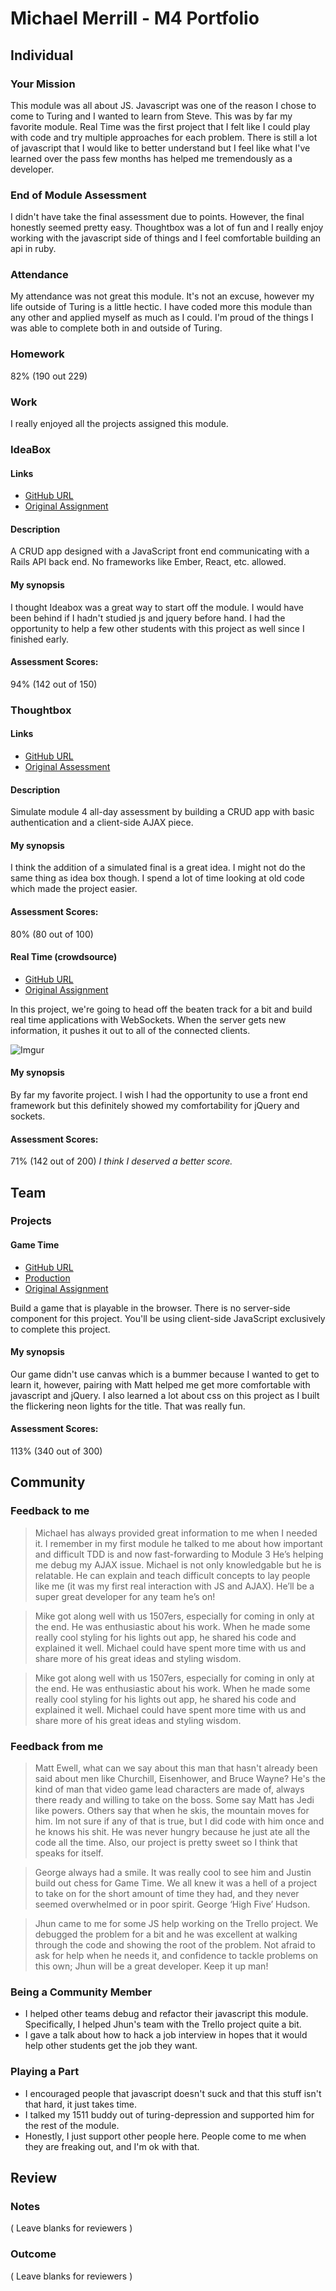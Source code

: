 # Michael Merrill - M4 Portfolio

## Individual


### Your Mission

This module was all about JS. Javascript was one of the reason I chose to come to Turing and I wanted to learn from Steve. This was by far my favorite module. Real Time was the first project that I felt like I could play with code and try multiple approaches for each problem. There is still a lot of javascript that I would like to better understand but I feel like what I've learned over the pass few months has helped me tremendously as a developer.


### End of Module Assessment

I didn't have take the final assessment due to points. However, the final honestly seemed pretty easy. Thoughtbox was a lot of fun and I really enjoy working with the javascript side of things and I feel comfortable building an api in ruby.

### Attendance

My attendance was not great this module. It's not an excuse, however my life outside of Turing is a little hectic. I have coded more this module than any other and applied myself as much as I could. I'm proud of the things I was able to complete both in and outside of Turing.

### Homework

82% (190 out 229)

### Work

I really enjoyed all the projects assigned this module.

### IdeaBox

#### Links

* [GitHub URL](https://github.com/michaelkm/ideabox2.0)
* [Original Assignment](https://github.com/turingschool/curriculum/blob/master/source/projects/revenge_of_idea_box.markdown)

#### Description

A CRUD app designed with a JavaScript front end communicating with a Rails API back end. No frameworks like Ember, React, etc. allowed.

#### My synopsis

I thought Ideabox was a great way to start off the module. I would have been behind if I hadn't studied js and jquery before hand. I had the opportunity to help a few other students with this project as well since I finished early.

#### Assessment Scores:

94% (142 out of 150)

### Thoughtbox

#### Links

* [GitHub URL](https://github.com/michaelkm/thoughtbox)
* [Original Assessment](https://gist.github.com/stevekinney/82831c5b25029415ce8b)

#### Description

Simulate module 4 all-day assessment by building a CRUD app with basic authentication and a client-side AJAX piece.

#### My synopsis

I think the addition of a simulated final is a great idea. I might not do the same thing as idea box though. I spend a lot of time looking at old code which made the project easier.

#### Assessment Scores:

 80% (80 out of 100)

#### Real Time (crowdsource)

* [GitHub URL](https://github.com/michaelkm/crowdsource)
* [Original Assignment](https://github.com/turingschool/curriculum/blob/master/source/projects/real_time.markdown)

In this project, we're going to head off the beaten track for a bit and build real time applications with WebSockets. When the server gets new information, it pushes it out to all of the connected clients.

![Imgur](http://i.imgur.com/c3MaGyG.png)

#### My synopsis

By far my favorite project. I wish I had the opportunity to use a front end framework but this definitely showed my comfortability for jQuery and sockets.

#### Assessment Scores:

71% (142 out of 200) *I think I deserved a better score.*

## Team

### Projects

#### Game Time

* [GitHub URL](https://github.com/plato721/lights-out)
* [Production](http://plato721.github.io/lights-out/)
* [Original Assignment](https://github.com/turingschool/lesson_plans/blob/master/ruby_04-apis_and_scalability/gametime_project.markdown)

Build a game that is playable in the browser. There is no server-side component for this project. You'll be using client-side JavaScript exclusively to complete this project.

#### My synopsis

Our game didn't use canvas which is a bummer because I wanted to get to learn it, however, pairing with Matt helped me get more comfortable with javascript and jQuery. I also learned a lot about css on this project as I built the flickering neon lights for the title. That was really fun.

#### Assessment Scores:

113% (340 out of 300)

## Community

### Feedback to me

> Michael has always provided great information to me when I needed it. I remember in my first module he talked to me about how important and difficult TDD is and now fast-forwarding to Module 3 He’s helping me debug my AJAX issue. Michael is not only knowledgable but he is relatable. He can explain and teach difficult concepts to lay people like me (it was my first real interaction with JS and AJAX). He’ll be a super great developer for any team he’s on!

>  Mike got along well with us 1507ers, especially for coming in only at the end. He was enthusiastic about his work. When he made some really cool styling for his lights out app, he shared his code and explained it well. Michael could have spent more time with us and share more of his great ideas and styling wisdom.

> Mike got along well with us 1507ers, especially for coming in only at the end. He was enthusiastic about his work. When he made some really cool styling for his lights out app, he shared his code and explained it well. Michael could have spent more time with us and share more of his great ideas and styling wisdom.

### Feedback from me

> Matt Ewell, what can we say about this man that hasn't already been said about men like Churchill, Eisenhower, and Bruce Wayne? He's the kind of man that video game lead characters are made of, always there ready and willing to take on the boss. Some say Matt has Jedi like powers. Others say that when he skis, the mountain moves for him. Im not sure if any of that is true, but I did code with him once and he knows his shit. He was never hungry because he just ate all the code all the time. Also, our project is pretty sweet so I think that speaks for itself.

> George always had a smile. It was really cool to see him and Justin build out chess for Game Time. We all knew it was a hell of a project to take on for the short amount of time they had, and they never seemed overwhelmed or in poor spirit. George ‘High Five’ Hudson.

> Jhun came to me for some JS help working on the Trello project. We debugged the problem for a bit and he was excellent at walking through the code and showing the root of the problem. Not afraid to ask for help when he needs it, and confidence to tackle problems on this own; Jhun will be a great developer. Keep it up man!

### Being a Community Member

* I helped other teams debug and refactor their javascript this module. Specifically, I helped Jhun's team with the Trello project quite a bit.
* I gave a talk about how to hack a job interview in hopes that it would help other students get the job they want.

### Playing a Part

* I encouraged people that javascript doesn't suck and that this stuff isn't that hard, it just takes time.
* I talked my 1511 buddy out of turing-depression and supported him for the rest of the module.
* Honestly, I just support other people here. People come to me when they are freaking out, and I'm ok with that.


## Review

### Notes

( Leave blanks for reviewers )

### Outcome

( Leave blanks for reviewers )
